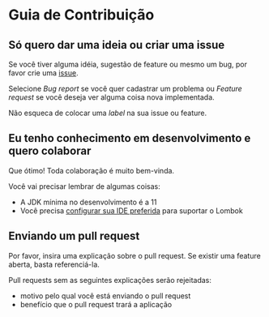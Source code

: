 # Guia de Contribuição

## Só quero dar uma ideia ou criar uma issue
Se você tiver alguma idéia, sugestão de feature ou mesmo um bug, por favor crie uma 
[issue](https://github.com/eliasnogueira/simulacao-credito-api/issues/new/choose).

Selecione _Bug report_ se você quer cadastrar um problema ou _Feature request_ se você deseja ver alguma coisa nova
implementada.

Não esqueca de colocar uma _label_ na sua issue ou feature.

## Eu tenho conhecimento em desenvolvimento e quero colaborar
Que ótimo! Toda colaboração é muito bem-vinda.

Você vai precisar lembrar de algumas coisas:
* A JDK mínima no desenvolvimento é a 11
* Você precisa [configurar sua IDE preferida](https://projectlombok.org/setup/overview) para suportar o Lombok

## Enviando um pull request
Por favor, insira uma explicação sobre o pull request.
Se existir uma feature aberta, basta referenciá-la.

Pull requests sem as seguintes explicações serão rejeitadas:
* motivo pelo qual você está enviando o pull request
* benefício que o pull request trará a aplicação
